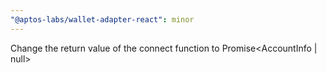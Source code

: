 ```yaml
---
"@aptos-labs/wallet-adapter-react": minor
---
```


Change the return value of the connect function to Promise<AccountInfo | null>

